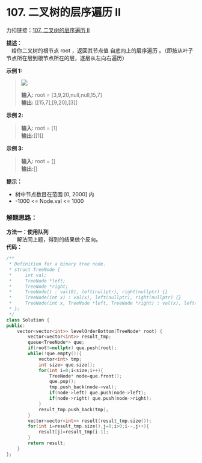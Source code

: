 
# 107. 二叉树的层序遍历 II
力扣链接：[107. 二叉树的层序遍历 II](https://leetcode.cn/problems/binary-tree-level-order-traversal-ii/description/)  

**描述：**  
　给你二叉树的根节点 root ，返回其节点值 自底向上的层序遍历 。（即按从叶子节点所在层到根节点所在的层，逐层从左向右遍历）  

**示例 1:**  
><div><img src="./images/层序遍历示例1.jpg"> </img></div>  
>
> **输入:** root = [3,9,20,null,null,15,7]  
> **输出:** [[15,7],[9,20],[3]]  
 
**示例 2:**  
>**输入:** root = [1]  
>**输出:**[[1]]  

**示例 3:**  
>**输入:** root = []  
>**输出:**[]  

 **提示：**  
- 树中节点数目在范围 [0, 2000] 内
- -1000 <= Node.val <= 1000

### 解题思路：
**方法一：使用队列**  
　　解法同上题，得到的结果做个反向。  
**代码：**    
```cpp
/**
 * Definition for a binary tree node.
 * struct TreeNode {
 *     int val;
 *     TreeNode *left;
 *     TreeNode *right;
 *     TreeNode() : val(0), left(nullptr), right(nullptr) {}
 *     TreeNode(int x) : val(x), left(nullptr), right(nullptr) {}
 *     TreeNode(int x, TreeNode *left, TreeNode *right) : val(x), left(left), right(right) {}
 * };
 */
class Solution {
public:
    vector<vector<int>> levelOrderBottom(TreeNode* root) {
        vector<vector<int>> result_tmp;
        queue<TreeNode*> que;
        if(root!=nullptr) que.push(root);
        while(!que.empty()){
            vector<int> tmp;
            int size= que.size();
            for(int i=0;i<size;i++){
                TreeNode* node=que.front();
                que.pop();
                tmp.push_back(node->val);
                if(node->left) que.push(node->left);
                if(node->right) que.push(node->right);
            }
            result_tmp.push_back(tmp);
        }
        vector<vector<int>> result(result_tmp.size());
        for(int i=result_tmp.size(),j=0;i>0;i--,j++){
            result[j]=result_tmp[i-1];
        }
        return result;
    }
};
```

